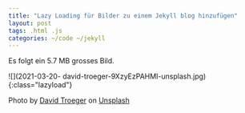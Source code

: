 ```yaml
---
title: "Lazy Loading für Bilder zu einem Jekyll blog hinzufügen"
layout: post
tags: .html .js
categories: ~/code ~/jekyll
---
```


Es folgt ein 5.7 MB grosses Bild.

![](2021-03-20- david-troeger-9XzyEzPAHMI-unsplash.jpg){:class="lazyload"}

Photo by <a href="https://unsplash.com/@jetlag?utm_source=unsplash&utm_medium=referral&utm_content=creditCopyText">David Troeger</a> on <a href="/t/wallpapers?utm_source=unsplash&utm_medium=referral&utm_content=creditCopyText">Unsplash</a>


  